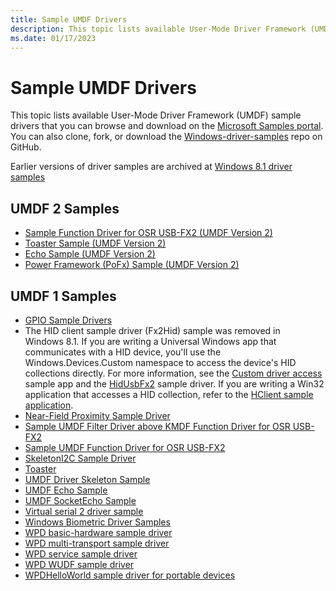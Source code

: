 ```yaml
---
title: Sample UMDF Drivers
description: This topic lists available User-Mode Driver Framework (UMDF) sample drivers that you can download from the Windows driver samples repository on GitHub.
ms.date: 01/17/2023
---
```


# Sample UMDF Drivers

This topic lists available User-Mode Driver Framework (UMDF) sample drivers that you can browse and download on the [Microsoft Samples portal](/samples/browse/?products=windows-wdk). You can also clone, fork, or download the [Windows-driver-samples](https://github.com/Microsoft/Windows-driver-samples) repo on GitHub.

Earlier versions of driver samples are archived at [Windows 8.1 driver samples](https://go.microsoft.com/fwlink/p/?LinkId=618052)

## UMDF 2 Samples

-   [Sample Function Driver for OSR USB-FX2 (UMDF Version 2)](https://github.com/Microsoft/Windows-driver-samples/tree/main/usb/umdf2_fx2)
-   [Toaster Sample (UMDF Version 2)](https://github.com/Microsoft/Windows-driver-samples/tree/main/general/toaster/umdf2)
-   [Echo Sample (UMDF Version 2)](https://github.com/Microsoft/Windows-driver-samples/tree/main/general/echo/umdf2)
-   [Power Framework (PoFx) Sample (UMDF Version 2)](https://github.com/Microsoft/Windows-driver-samples/tree/main/pofx/UMDF2)

## UMDF 1 Samples

-   [GPIO Sample Drivers](https://github.com/Microsoft/Windows-driver-samples/tree/main/gpio/samples)
-   The HID client sample driver (Fx2Hid) sample was removed in Windows 8.1. If you are writing a Universal Windows app that communicates with a HID device, you'll use the Windows.Devices.Custom namespace to access the device's HID collections directly. For more information, see the [Custom driver access](/samples/browse/) sample app and the [HidUsbFx2](https://github.com/Microsoft/Windows-driver-samples/tree/main/hid/hidusbfx2) sample driver. If you are writing a Win32 application that accesses a HID collection, refer to the [HClient sample application](https://github.com/Microsoft/Windows-driver-samples/tree/main/hid/hclient).
-   [Near-Field Proximity Sample Driver](https://github.com/Microsoft/Windows-driver-samples/tree/main/nfp/net)
-   [Sample UMDF Filter Driver above KMDF Function Driver for OSR USB-FX2](https://github.com/Microsoft/Windows-driver-samples/tree/main/usb/umdf_filter_kmdf)
-   [Sample UMDF Function Driver for OSR USB-FX2](https://github.com/Microsoft/Windows-driver-samples/tree/main/usb/umdf_fx2)
-   [SkeletonI2C Sample Driver](https://github.com/Microsoft/Windows-driver-samples/tree/main/spb/SkeletonI2C)
-   [Toaster](https://github.com/Microsoft/Windows-driver-samples/tree/main/general/toaster/toastDrv)
-   [UMDF Driver Skeleton Sample](https://github.com/Microsoft/Windows-driver-samples/tree/main/general/umdfSkeleton)
-   [UMDF Echo Sample](https://github.com/Microsoft/Windows-driver-samples/tree/main/general/echo/umdf)
-   [UMDF SocketEcho Sample](https://github.com/Microsoft/Windows-driver-samples/tree/main/general/echo/umdfSocketEcho)
-   [Virtual serial 2 driver sample](https://github.com/microsoft/Windows-driver-samples/tree/main/serial/VirtualSerial2)
-   [Windows Biometric Driver Samples](https://github.com/Microsoft/Windows-driver-samples/tree/main/biometrics)
-   [WPD basic-hardware sample driver](https://github.com/Microsoft/Windows-driver-samples/tree/main/wpd/WpdBasicHardwareDriver)
-   [WPD multi-transport sample driver](https://github.com/Microsoft/Windows-driver-samples/tree/main/wpd/WpdMultiTransportDriver)
-   [WPD service sample driver](https://github.com/Microsoft/Windows-driver-samples/tree/main/wpd/WpdServiceSampleDriver)
-   [WPD WUDF sample driver](https://github.com/Microsoft/Windows-driver-samples/tree/main/wpd/WpdWudfSampleDriver)
-   [WPDHelloWorld sample driver for portable devices](https://github.com/Microsoft/Windows-driver-samples/tree/main/wpd/WpdHelloWorldDriver)
